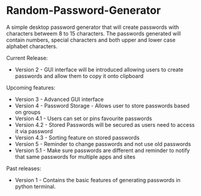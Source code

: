 # Random-Password-Generator

A simple desktop password generator that will create passwords with characters betweem 8 to 15 characters. The passwords generated will contain numbers, special characters and both upper and lower case alphabet characters.

Current Release:
- Version 2 - GUI interface will be introduced allowing users to create passwords and allow them to copy it onto clipboard

Upcoming features:
- Version 3 - Advanced GUI interface
- Version 4 - Password Storage - Allows user to store passwords based on groups
- Version 4.1 - Users can set or pins favourite passwords
- Version 4.2 - Stored Passwords will be secured as users need to access it via password 
- Version 4.3 - Sorting feature on stored passwords
- Version 5 - Reminder to change passwords and not use old passwords
- Version 5.1 - Make sure passwords are different and reminder to notify that same passwords for multiple apps and sites

Past releases:
- Version 1 - Contains the basic features of generating passwords in python terminal.

